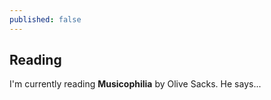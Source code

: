 ```yaml
---
published: false
---
```


## Reading

I'm currently reading **Musicophilia** by Olive Sacks. He says...